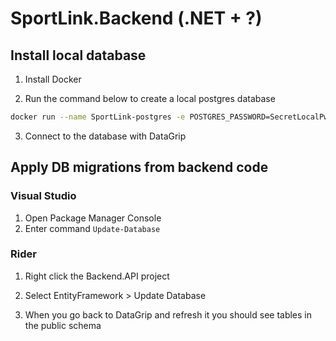 # SportLink.Backend (.NET + ?)

## Install local database

1. Install Docker

2. Run the command below to create a local postgres database
```bash
docker run --name SportLink-postgres -e POSTGRES_PASSWORD=SecretLocalPwd123 -e POSTGRES_DB=SportLinkLocalDb -p 35432:5432 -d postgres
```

3. Connect to the database with DataGrip

## Apply DB migrations from backend code

### Visual Studio
1. Open Package Manager Console
2. Enter command `Update-Database`
### Rider
1. Right click the Backend.API project
2. Select EntityFramework > Update Database

3. When you go back to DataGrip and refresh it you should see tables in the public schema

